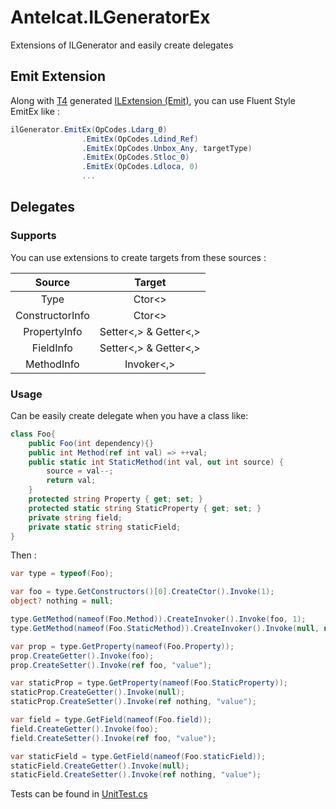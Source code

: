 # Antelcat.ILGeneratorEx

Extensions of ILGenerator and easily create delegates

## Emit Extension

Along with [T4](https://learn.microsoft.com/zh-cn/visualstudio/modeling/code-generation-and-t4-text-templates?view=vs-2022) generated [ILExtension (Emit)](https://github.com/Antelcat/Antelcat.Shared/blob/main/src/Shared/IL/Extensions/ILExtension.g.cs), you can use Fluent Style EmitEx like :

```c#
ilGenerator.EmitEx(OpCodes.Ldarg_0)
                .EmitEx(OpCodes.Ldind_Ref)
                .EmitEx(OpCodes.Unbox_Any, targetType)
                .EmitEx(OpCodes.Stloc_0)
                .EmitEx(OpCodes.Ldloca, 0)
                ...
```

## Delegates

### Supports

You can use extensions to create targets from these sources :

| Source | Target |  
| :---: | :---: |
| Type   | Ctor<> |  
| ConstructorInfo | Ctor<> |
| PropertyInfo | Setter<,> & Getter<,> |
| FieldInfo | Setter<,> & Getter<,> |
| MethodInfo | Invoker<,> |
  
### Usage

Can be easily create delegate when you have a class like:

``` c#
class Foo{
    public Foo(int dependency){}
    public int Method(ref int val) => ++val;
    public static int StaticMethod(int val, out int source) {
        source = val--;
        return val;
    }
    protected string Property { get; set; }
    protected static string StaticProperty { get; set; }
    private string field;
    private static string staticField;
}
```

Then :

``` c#
var type = typeof(Foo);

var foo = type.GetConstructors()[0].CreateCtor().Invoke(1);
object? nothing = null;

type.GetMethod(nameof(Foo.Method)).CreateInvoker().Invoke(foo, 1);
type.GetMethod(nameof(Foo.StaticMethod)).CreateInvoker().Invoke(null, new object?[]{ 1, null });

var prop = type.GetProperty(nameof(Foo.Property));
prop.CreateGetter().Invoke(foo);
prop.CreateSetter().Invoke(ref foo, "value");

var staticProp = type.GetProperty(nameof(Foo.StaticProperty));
staticProp.CreateGetter().Invoke(null);
staticProp.CreateSetter().Invoke(ref nothing, "value");

var field = type.GetField(nameof(Foo.field));
field.CreateGetter().Invoke(foo);
field.CreateSetter().Invoke(ref foo, "value");

var staticField = type.GetField(nameof(Foo.staticField));
staticField.CreateGetter().Invoke(null);
staticField.CreateSetter().Invoke(ref nothing, "value");
```

Tests can be found in [UnitTest.cs](./src/Antelcat.ILGeneratorEx.Test/UnitTest.cs)
